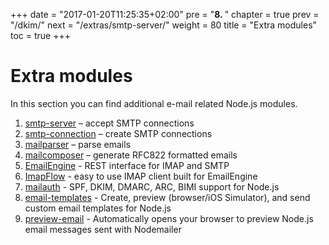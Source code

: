 +++
date = "2017-01-20T11:25:35+02:00"
pre = "<b>8. </b>"
chapter = true
prev = "/dkim/"
next = "/extras/smtp-server/"
weight = 80
title = "Extra modules"
toc = true
+++

# Extra modules

In this section you can find additional e-mail related Node.js modules.

1. [smtp-server](/extras/smtp-server) – accept SMTP connections
1. [smtp-connection](/extras/smtp-connection) – create SMTP connections
1. [mailparser](/extras/mailparser) – parse emails
1. [mailcomposer](/extras/mailcomposer) – generate RFC822 formatted emails
1. [EmailEngine](https://emailengine.app/?utm_source=nodemailer&utm_campaign=nodemailer&utm_medium=module-link) - REST interface for IMAP and SMTP
1. [ImapFlow](https://imapflow.com/) - easy to use IMAP client built for EmailEngine
1. [mailauth](https://github.com/andris9/mailauth) - SPF, DKIM, DMARC, ARC, BIMI support for Node.js
1. [email-templates](https://github.com/forwardemail/email-templates) - Create, preview (browser/iOS Simulator), and send custom email templates for Node.js
1. [preview-email](https://github.com/forwardemail/preview-email) - Automatically opens your browser to preview Node.js email messages sent with Nodemailer
